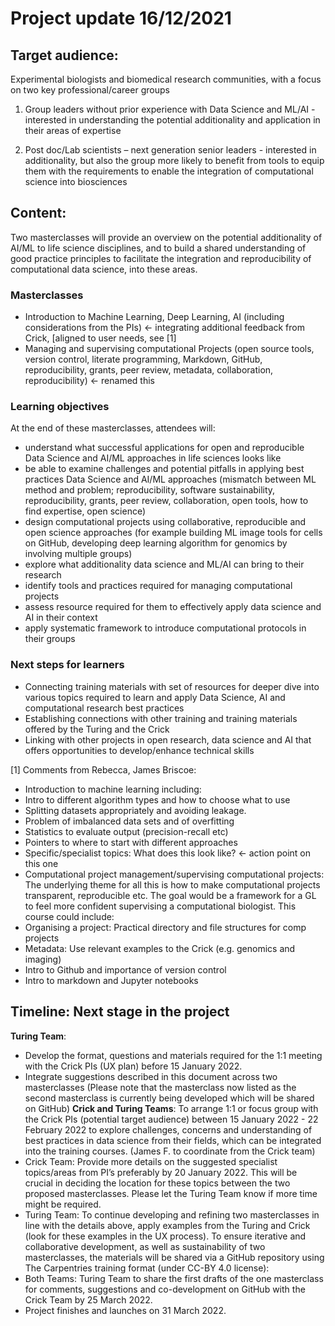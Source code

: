 # Project update 16/12/2021

## Target audience: 

Experimental biologists and biomedical research communities, with a focus on two key professional/career groups

1.  Group leaders without prior experience with Data Science and ML/AI - interested in understanding the potential additionality and application in their areas of expertise
    
2.  Post doc/Lab scientists – next generation senior leaders - interested in additionality, but also the group more likely to benefit from tools to equip them with the requirements to enable the integration of computational science into biosciences
    
## Content: 

Two masterclasses will provide an overview on the potential additionality of AI/ML to life science disciplines, and to build a shared understanding of good practice principles to facilitate the integration and reproducibility of computational data science, into these areas.

### Masterclasses

-   Introduction to Machine Learning, Deep Learning, AI (including considerations from the PIs) ← integrating additional feedback from Crick, [aligned to user needs, see [1]
-   Managing and supervising  computational Projects (open source tools, version control, literate programming, Markdown, GitHub, reproducibility, grants, peer review, metadata, collaboration, reproducibility) ← renamed this 
    

### Learning objectives

At the end of these masterclasses, attendees will:

-   understand what successful applications for open and reproducible Data Science and AI/ML approaches in life sciences looks like
-   be able to examine challenges and potential pitfalls in applying best practices Data Science and AI/ML approaches (mismatch between ML method and problem; reproducibility, software sustainability, reproducibility, grants, peer review, collaboration, open tools, how to find expertise, open science)
-   design computational projects using collaborative, reproducible and open science approaches (for example building ML image tools for cells on GitHub, developing deep learning algorithm for genomics by involving multiple groups)
-   explore what additionality data science and ML/AI can bring to their research
-   identify tools and practices required for managing computational projects
-   assess resource required for them to effectively apply data science and AI in their context
-   apply systematic framework to introduce computational protocols in their groups
    

### Next steps for learners

-   Connecting training materials with set of resources for deeper dive into various topics required to learn and apply Data Science, AI and computational research best practices
-   Establishing connections with other training and training materials offered by the Turing and the Crick
-   Linking with other projects in open research, data science and AI that offers opportunities to develop/enhance technical skills
    

[1] Comments from Rebecca, James Briscoe: 

-   Introduction to machine learning including: 
-   Intro to different algorithm types and how to choose what to use
-   Splitting datasets appropriately and avoiding leakage. 
-   Problem of imbalanced data sets and of overfitting
-   Statistics to evaluate output (precision-recall etc)
-   Pointers to where to start with different approaches
-   Specific/specialist topics: What does this look like? ← action point on this one
-   Computational project management/supervising computational projects: The underlying theme for all this is how to make computational projects transparent, reproducible etc. The goal would be a framework for a GL to feel more confident supervising a computational biologist. This course could include: 
-   Organising a project: Practical directory and file structures for comp projects
-   Metadata: Use relevant examples to the Crick (e.g. genomics and imaging)
-   Intro to Github and importance of version control
-   Intro to markdown and Jupyter notebooks

Timeline: Next stage in the project
-----------------------------------

**Turing Team**: 
-   Develop the format, questions and materials required for the 1:1 meeting with the Crick PIs (UX plan) before 15 January 2022.
-   Integrate suggestions described in this document across two masterclasses (Please note that the masterclass now listed as the second masterclass is currently being developed which will be shared on GitHub)
**Crick and Turing Teams**: 
To arrange 1:1 or focus group with the Crick PIs (potential target audience)  between 15 January 2022 - 22 February 2022 to explore challenges, concerns and understanding of best practices in data science from their fields, which can be integrated into the training courses. (James F. to coordinate from the Crick team)
- Crick Team:  Provide more details on the suggested specialist topics/areas from PI’s preferably by 20 January 2022. This will be crucial in deciding the location for these topics between the two proposed masterclasses. Please let the Turing Team know if more time might be required.
- Turing Team: To continue developing and refining two masterclasses in line with the details above, apply examples from the Turing and Crick (look for these examples in the UX process). To ensure iterative and collaborative development, as well as sustainability of two masterclasses, the materials will be shared via a GitHub repository using The Carpentries training format (under CC-BY 4.0 license):
- Both Teams: Turing Team to share the first drafts of the one masterclass for comments, suggestions and co-development on GitHub with the Crick Team by 25 March 2022.
- Project finishes and launches on 31 March 2022.
